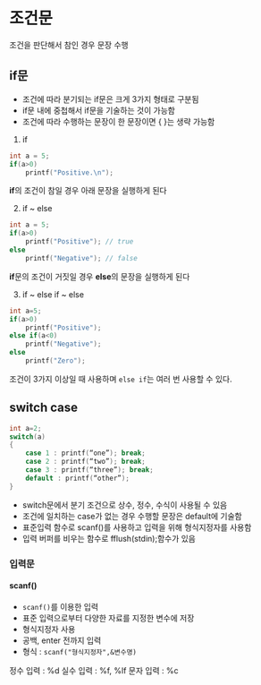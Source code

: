 # 조건문

조건을 판단해서 참인 경우 문장 수행

## if문

- 조건에 따라 분기되는 if문은 크게 3가지 형태로 구분됨
- if문 내에 중첩해서 if문을 기술하는 것이 가능함
- 조건에 따라 수행하는 문장이 한 문장이면 { }는 생략 가능함

1. if

```c
int a = 5;
if(a>0)
    printf("Positive.\n");
```

**if**의 조건이 참일 경우 아래 문장을 실행하게 된다



2. if ~ else

```c
int a = 5;
if(a>0)
    printf("Positive"); // true
else
    printf("Negative"); // false
```

**if**문의 조건이 거짓일 경우 **else**의 문장을 실행하게 된다

3. if ~ else if ~ else

```c
int a=5;
if(a>0)
    printf("Positive");
else if(a<0)
    printf("Negative");
else
    printf("Zero");
```

조건이 3가지 이상일 때 사용하며 `else if`는 여러 번 사용할 수 있다.

## switch case

```c
int a=2;
switch(a)
{
    case 1 : printf(“one”); break;
    case 2 : printf(“two”); break;
    case 3 : printf(“three”); break;
    default : printf(“other”);
}
```

- switch문에서 분기 조건으로 상수, 정수, 수식이 사용될 수 있음
- 조건에 일치하는 case가 없는 경우 수행할 문장은 default에
기술함
- 표준입력 함수로 scanf()를 사용하고 입력을 위해 형식지정자를
사용함
- 입력 버퍼를 비우는 함수로 fflush(stdin);함수가 있음


### 입력문

#### scanf()

- `scanf()`를 이용한 입력
- 표준 입력으로부터 다양한 자료를 지정한 변수에 저장
- 형식지정자 사용
- 공백, enter 전까지 입력
- 형식 : `scanf("형식지정자",&변수명)`

정수 입력 : %d
실수 입력 : %f, %lf
문자 입력 : %c